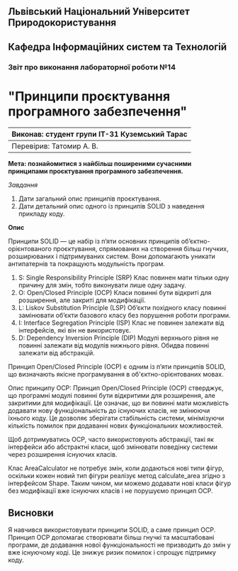 ## Львівський Національний Університет Природокористування
## Кафедра Інформаційних систем та Технологій



### Звіт про виконання лабораторної роботи №14
# "Принципи проєктування програмного забезпечення"



| Виконав: студент групи ІТ-31 Куземський Тарас     |
|----------------------------------------------|
| Перевірив: Татомир А. В.     |



**Мета: познайомитися з найбільш поширеними сучасними
принципами проєктування програмного забезпечення.**

*Завдання*

1. Дати загальний опис принципів проєктування.
2. Дати детальний опис одного із принципів SOLID з наведення прикладу
коду.

**Опис**

Принципи SOLID — це набір із п’яти основних принципів об’єктно-орієнтованого проєктування, спрямованих на створення більш гнучких, розширюваних і підтримуваних систем. Вони допомагають уникати антипатернів та покращують модульність програм.

1. S: Single Responsibility Principle (SRP)
Клас повинен мати тільки одну причину для змін, тобто виконувати лише одну задачу.
2. O: Open/Closed Principle (OCP)
Класи повинні бути відкриті для розширення, але закриті для модифікації.
3. L: Liskov Substitution Principle (LSP)
Об’єкти похідного класу повинні замінювати об’єкти базового класу без порушення роботи програми.
4. I: Interface Segregation Principle (ISP)
Клас не повинен залежати від інтерфейсів, які він не використовує.
5. D: Dependency Inversion Principle (DIP)
Модулі верхнього рівня не повинні залежати від модулів нижнього рівня. Обидва повинні залежати від абстракцій.

Принцип Open/Closed Principle (OCP) є одним із п’яти принципів SOLID, що визначають якісне програмування в об'єктно-орієнтованих мовах.

Опис принципу OCP:
Принцип Open/Closed Principle (OCP) стверджує, що програмні модулі повинні бути відкритими для розширення, але закритими для модифікації. Це означає, що ви повинні мати можливість додавати нову функціональність до існуючих класів, не змінюючи їхнього коду. Це дозволяє зберігати стабільність системи, мінімізуючи кількість помилок при додаванні нових функціональних можливостей.

Щоб дотримуватись OCP, часто використовують абстракції, такі як інтерфейси або абстрактні класи, щоб змінювати поведінку системи через розширення існуючих класів.

Клас AreaCalculator не потребує змін, коли додаються нові типи фігур, оскільки кожен новий тип фігури реалізує метод calculate_area згідно з інтерфейсом Shape. Таким чином, ми можемо додавати нові класи фігур без модифікації вже існуючих класів і не порушуємо принцип OCP.


## Висновки
Я навчився використовувати принципи SOLID, а саме принцип OCP.
Принцип OCP допомагає створювати більш гнучкі та масштабовані програми, де додавання нової функціональності не призводить до змін у вже існуючому коді. Це знижує ризик помилок і спрощує підтримку коду. 